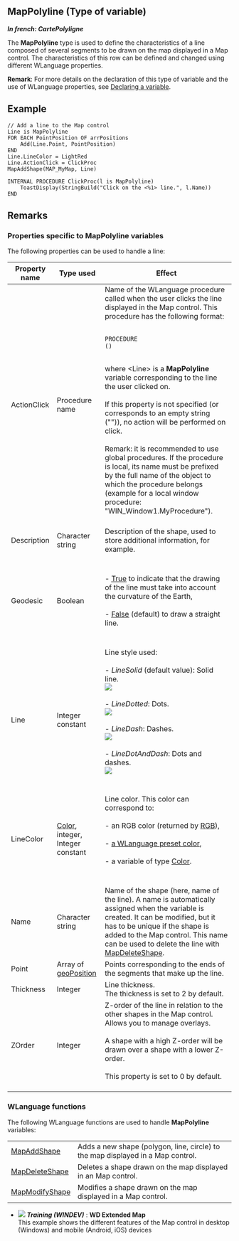 
## MapPolyline (Type of variable)

***In french: CartePolyligne***
				



<a name="XUse"></a>
<a name="Use"></a>
<a name="description"></a>
The **MapPolyline** type is used to define the characteristics of a line composed of several segments to be drawn on the map displayed in a Map control. The characteristics of this row can be defined and changed using different WLanguage properties. 

**Remark**: For more details on the declaration of this type of variable and the use of WLanguage properties, see [Declaring a variable](../Motscles/1514032.md).
<a name="Example1"></a>
<a name="sample_code"></a>

## Example


```wl
// Add a line to the Map control
Line is MapPolyline
FOR EACH PointPosition OF arrPositions
	Add(Line.Point, PointPosition)
END
Line.LineColor = LightRed
Line.ActionClick = ClickProc
MapAddShape(MAP_MyMap, Line)

INTERNAL PROCEDURE ClickProc(l is MapPolyline)
	ToastDisplay(StringBuild("Click on the <%1> line.", l.Name))
END
```





<a name="NOTE0"></a>

## Remarks
<a name="NOTE0_1"></a>


### Properties specific to MapPolyline variables
<a name="properties_specific_mappolyline_variables_ELTPARAGRAPHE000029"></a>

The following properties can be used to handle a line:

| Property name | Type used | Effect |
| --- | --- | --- |
| ActionClick | Procedure name | Name of the WLanguage procedure called when the user clicks the line displayed in the Map control. This procedure has the following format: <br><br><pre><code>PROCEDURE <Procedure name>(<Line>)</code></pre><br>where &lt;Line&gt; is a **MapPolyline** variable corresponding to the line the user clicked on. <br><br>If this property is not specified (or corresponds to an empty string ("")), no action will be performed on click.<br><br>Remark: it is recommended to use global procedures. If the procedure is local, its name must be prefixed by the full name of the object to which the procedure belongs (example for a local window procedure: "WIN_Window1.MyProcedure").<br><br> |
| Description | Character string | Description of the shape, used to store additional information, for example. |
| Geodesic | Boolean | <br><br>- <u><u><u><u>True</u></u></u></u> to indicate that the drawing of the line must take into account the curvature of the Earth,<br><br>- <u><u><u><u>False</u></u></u></u> (default) to draw a straight line.<br><br><br> |
| Line | Integer constant | Line style used: <br><br>- *LineSolid* (default value): Solid line. <br>	![](https://doc.pcsoft.fr/en-US/images/image.awp?langid=3&name=traitcontinu.gif)<br><br>- *LineDotted*: Dots. <br>	![](https://doc.pcsoft.fr/en-US/images/image.awp?langid=3&name=traitpointille.gif)<br><br>- *LineDash*: Dashes. <br>	![](https://doc.pcsoft.fr/en-US/images/image.awp?langid=3&name=traitTiret.gif)<br><br>- *LineDotAndDash*: Dots and dashes. <br>	![](https://doc.pcsoft.fr/en-US/images/image.awp?langid=3&name=traitmixte.gif)<br><br><br> |
| LineColor | [Color](../WDLang1/1000019661.md), integer, Integer constant | Line color. This color can correspond to:<br><br>- an RGB color (returned by [RGB](../WDLang1/3029012.md)),<br><br>- [a WLanguage preset color](../WDLang5/3010002.md),<br><br>- a variable of type [Color](../WDLang1/1000019661.md). <br><br><br> |
| Name | Character string | Name of the shape (here, name of the line). A name is automatically assigned when the variable is created. It can be modified, but it has to be unique if the shape is added to the Map control. This name can be used to delete the line with [MapDeleteShape](../WDLang3/1000025510.md). |
| Point | Array of [geoPosition](../WDLang3/1000019191.md) | Points corresponding to the ends of the segments that make up the line. |
| Thickness | Integer | Line thickness. <br>The thickness is set to 2 by default. |
| ZOrder | Integer | Z-order of the line in relation to the other shapes in the Map control. Allows you to manage overlays. <br><br>A shape with a high Z-order will be drawn over a shape with a lower Z-order. <br><br>This property is set to 0 by default. <br><br> |


<a name="NOTE0_2"></a>


### WLanguage functions
<a name="wlanguage_functions_ELTPARAGRAPHE000157"></a>The following WLanguage functions are used to handle **MapPolyline** variables: 



|   |   |
| --- | --- |
| [MapAddShape](../WDLang3/1000025509.md) | Adds a new shape (polygon, line, circle) to the map displayed in a Map control. |
| [MapDeleteShape](../WDLang3/1000025510.md) | Deletes a shape drawn on the map displayed in an Map control. |
| [MapModifyShape](../WDLang3/1000025511.md) | Modifies a shape drawn on the map displayed in a Map control. |






- ![](https://doc.pcsoft.fr/en-US/images/image.awp?langid=3&name=WDExtendedMap.gif) ***Training (WINDEV)*** : **WD Extended Map** <br>This example shows the different features of the Map control in desktop (Windows) and mobile (Android, iOS) devices


